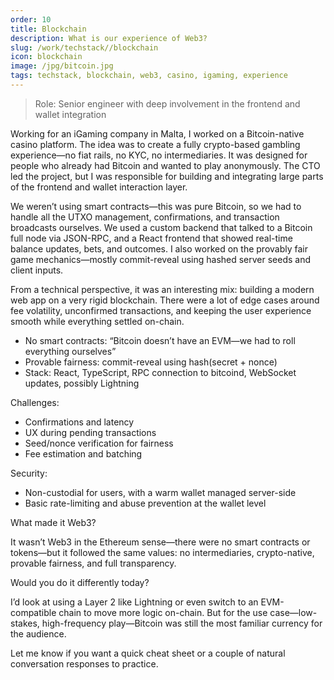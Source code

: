 ```yaml
---
order: 10
title: Blockchain
description: What is our experience of Web3?
slug: /work/techstack//blockchain
icon: blockchain
image: /jpg/bitcoin.jpg
tags: techstack, blockchain, web3, casino, igaming, experience
---
```


> Role: Senior engineer with deep involvement in the frontend and wallet integration

Working for an iGaming company in Malta, I worked on a Bitcoin-native casino platform. The idea was to create a fully crypto-based gambling experience—no fiat rails, no KYC, no intermediaries. It was designed for people who already had Bitcoin and wanted to play anonymously. The CTO led the project, but I was responsible for building and integrating large parts of the frontend and wallet interaction layer.

We weren’t using smart contracts—this was pure Bitcoin, so we had to handle all the UTXO management, confirmations, and transaction broadcasts ourselves. We used a custom backend that talked to a Bitcoin full node via JSON-RPC, and a React frontend that showed real-time balance updates, bets, and outcomes. I also worked on the provably fair game mechanics—mostly commit-reveal using hashed server seeds and client inputs.

From a technical perspective, it was an interesting mix: building a modern web app on a very rigid blockchain. There were a lot of edge cases around fee volatility, unconfirmed transactions, and keeping the user experience smooth while everything settled on-chain.

- No smart contracts: “Bitcoin doesn’t have an EVM—we had to roll everything ourselves”
- Provable fairness: commit-reveal using hash(secret + nonce)
- Stack: React, TypeScript, RPC connection to bitcoind, WebSocket updates, possibly Lightning

Challenges:

- Confirmations and latency
- UX during pending transactions
- Seed/nonce verification for fairness
- Fee estimation and batching

Security:

- Non-custodial for users, with a warm wallet managed server-side
- Basic rate-limiting and abuse prevention at the wallet level

What made it Web3?

It wasn’t Web3 in the Ethereum sense—there were no smart contracts or tokens—but it followed the same values: no intermediaries, crypto-native, provable fairness, and full transparency.

Would you do it differently today?

I’d look at using a Layer 2 like Lightning or even switch to an EVM-compatible chain to move more logic on-chain. But for the use case—low-stakes, high-frequency play—Bitcoin was still the most familiar currency for the audience.

Let me know if you want a quick cheat sheet or a couple of natural conversation responses to practice.